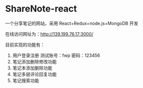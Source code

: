 # ShareNote-react
一个分享笔记的网站，采用 React+Redux+node.js+MongoDB 开发

在线访问网址为：http://139.199.76.17:3000/

目前实现的功能有：
1. 用户登录注册 测试账号：fwp 密码：123456
2. 笔记添加删除修改功能
3. 笔记本添加删除功能
4. 笔记多层评论回复功能
5. 笔记搜索功能

